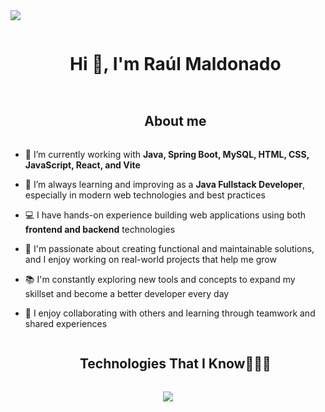 <!--horizontal divider(gradiant)-->
<img src="https://user-images.githubusercontent.com/73097560/115834477-dbab4500-a447-11eb-908a-139a6edaec5c.gif">

<!--h1 without bottom border-->
<div id="user-content-toc">
  <ul align="center">
    <summary><h1 style="display: inline-block">Hi 👋, I'm Raúl Maldonado</h1></summary>
  </ul>
</div>

<!--h2 without bottom border-->
<div id="user-content-toc">
  <ul align="center">
    <summary><h2 style="display: inline-block">About me</h2></summary>
  </ul>
</div>


<!--Intro start-->
- 🔧 I’m currently working with **Java, Spring Boot, MySQL, HTML, CSS, JavaScript, React, and Vite**

- 🌱 I’m always learning and improving as a **Java Fullstack Developer**, especially in modern web technologies and best practices

- 💻 I have hands-on experience building web applications using both **frontend and backend** technologies

- 🚀 I'm passionate about creating functional and maintainable solutions, and I enjoy working on real-world projects that help me grow

- 📚 I'm constantly exploring new tools and concepts to expand my skillset and become a better developer every day

- 🤝 I enjoy collaborating with others and learning through teamwork and shared experiences

<!--h1 without bottom border-->
<div id="user-content-toc">
  <ul align="center">
    <summary><h2 style="display: inline-block">Technologies That I Know👨🏻‍💻</h2></summary>
  </ul>
</div>
<!--tech stack icons-->
<p align="center">
  <a href="https://skillicons.dev">
    <img src="https://skillicons.dev/icons?i=html,css,js,bootstrap,java,spring,mysql,react,vscode,git,github,figma" />
  </a>
</p>


